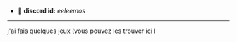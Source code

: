 - 💬 **discord id:** *eeleemos*
__________________________________

j'ai fais quelques jeux (vous pouvez les trouver [ici](crabmaniac.carrd.co) l
